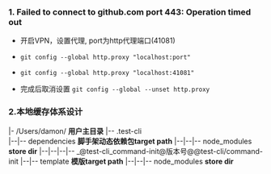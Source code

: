 
### 1. Failed to connect to github.com port 443: Operation timed out
- 开启VPN，设置代理, port为http代理端口(41081)
- ` git config --global http.proxy "localhost:port" ` 
- ` git config --global http.proxy "localhost:41081" `

- 完成后取消设置
` git config --global --unset http.proxy `


### 2.本地缓存体系设计

|- /Users/damon/        **用户主目录**
|-- .test-cli    
|--|-- dependencies     **脚手架动态依赖包target path**
|--|--|-- node_modules  **store dir**
|--|--|--|-- _@test-cli_command-init@版本号@@test-cli/command-init
|--|-- template         **模版target path**
|--|--|-- node_modules  **store dir**